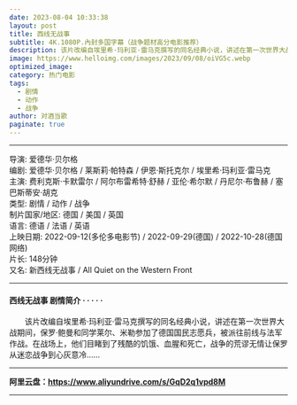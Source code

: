 ```yaml
---
date: 2023-08-04 10:33:38
layout: post
title: 西线无战事
subtitle: 4K.1080P.內封多国字幕（战争题材高分电影推荐）
description: 该片改编自埃里希·玛利亚·雷马克撰写的同名经典小说，讲述在第一次世界大战期间，保罗·鲍曼和同学莱尔、米勒参加了德国国民志愿兵，被派往前线与法军作战。在战场上，他们目睹到了残酷的饥饿、血腥和死亡，战争的荒谬无情让保罗从迷恋战争到心灰意冷...
image: https://www.helloimg.com/images/2023/09/08/oiVG5c.webp
optimized_image: 
category: 热门电影
tags:
  - 剧情
  - 动作
  - 战争
author: 对酒当歌
paginate: true
---
```


---

导演: 爱德华·贝尔格  
编剧: 爱德华·贝尔格 / 莱斯莉·帕特森 / 伊恩·斯托克尔 / 埃里希·玛利亚·雷马克  
主演: 费利克斯·卡默雷尔 / 阿尔布雷希特·舒赫 / 亚伦·希尔默 / 丹尼尔·布鲁赫 / 塞巴斯蒂安·胡克  
类型: 剧情 / 动作 / 战争  
制片国家/地区: 德国 / 美国 / 英国  
语言: 德语 / 法语 / 英语  
上映日期: 2022-09-12(多伦多电影节) / 2022-09-29(德国) / 2022-10-28(德国网络)  
片长: 148分钟  
又名: 新西线无战事 / All Quiet on the Western Front  

---

#### 西线无战事 剧情简介 · · · · ·  

　　该片改编自埃里希·玛利亚·雷马克撰写的同名经典小说，讲述在第一次世界大战期间，保罗·鲍曼和同学莱尔、米勒参加了德国国民志愿兵，被派往前线与法军作战。在战场上，他们目睹到了残酷的饥饿、血腥和死亡，战争的荒谬无情让保罗从迷恋战争到心灰意冷……

---

**阿里云盘：<https://www.aliyundrive.com/s/GqD2q1vpd8M>**

---
